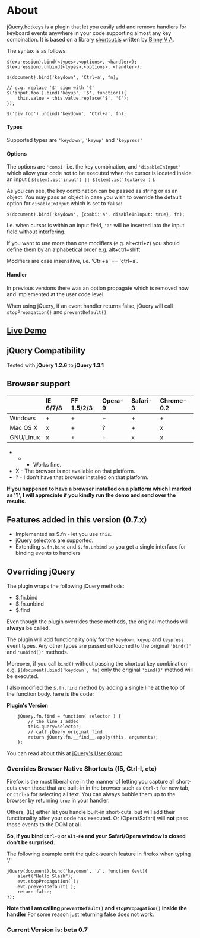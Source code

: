 # About #
jQuery.hotkeys is a plugin that let you easily add and remove handlers for keyboard events anywhere in your code supporting almost any key combination.
It is based on a library [shortcut.js](http://www.openjs.com/scripts/events/keyboard_shortcuts/) written by [Binny V A](http://www.openjs.com/).

The syntax is as follows:
```
$(expression).bind(<types>,<options>, <handler>);
$(expression).unbind(<types>,<options>, <handler>);

$(document).bind('keydown', 'Ctrl+a', fn);

// e.g. replace '$' sign with '€'
$('input.foo').bind('keyup', '$', function(){
    this.value = this.value.replace('$', '€');
});

$('div.foo').unbind('keydown', 'Ctrl+a', fn);
```

#### Types ####
Supported types are `'keydown'`, `'keyup'` and `'keypress'`

#### Options ####
The options are `'combi'` i.e. the key combination, and `'disableInInput'` which allow your code not to be executed when the cursor is located inside an input ( `$(elem).is('input') || $(elem).is('textarea')` ).

As you can see, the key combination can be passed as string or as an object. You may pass an object in case you wish to override the default option for `disableInInput` which is set to `false`:
```
$(document).bind('keydown', {combi:'a', disableInInput: true}, fn);
```
I.e. when cursor is within an input field, `'a'` will be inserted into the input field without interfering.

If you want to use more than one modifiers (e.g. alt+ctrl+z) you should define them by an alphabetical order e.g. alt+ctrl+shift

Modifiers are case insensitive, i.e. 'Ctrl+a' == 'ctrl+a'.

#### Handler ####
In previous versions there was an option propagate which is removed now and implemented at the user code level.

When using jQuery, if an event handler returns false, jQuery will call `stopPropagation()` and `preventDefault()`


## [Live Demo](http://jshotkeys.googlepages.com/test-static-01.html) ##

## jQuery Compatibility ##
Tested with **jQuery 1.2.6** to **jQuery 1.3.1**

## Browser support ##
|        |IE 6/7/8|FF 1.5/2/3|Opera-9|Safari-3|Chrome-0.2 |
|:-------|:-------|:---------|:------|:-------|:----------|
|Windows |+       |+         |+      |+       |+          |
|Mac OS X|x       |+         |?      |+       |x          |
|GNU/Linux|x       |+         |+      |x       |x          |

  * + - Works fine.
  * X - The browser is not available on that platform.
  * ? - I don't have that browser installed on that platform.

**If you happened to have a browser installed on a platform which I marked as '?', I will appreciate if you kindly run the demo and send over the results.**

## Features added in this version (0.7.x) ##
  * Implemented as $.fn - let you use `this`.
  * jQuery selectors are supported.
  * Extending `$.fn.bind` and `$.fn.unbind` so you get a single interface for binding events to handlers

## Overriding jQuery ##
The plugin wraps the following jQuery methods:
  * $.fn.bind
  * $.fn.unbind
  * $.find

Even though the plugin overrides these methods, the original methods will **always** be called.

The plugin will add functionality only for the `keydown`, `keyup` and `keypress` event types. Any other types are passed untouched to the original `'bind()'` and `'unbind()'` methods.

Moreover, if you call `bind()` without passing the shortcut key combination e.g. `$(document).bind('keydown', fn)` only the original `'bind()'` method will be executed.

I also modified the `$.fn.find` method by adding a single line at the top of the function body. here is the code:

**Plugin's Version**
```
    jQuery.fn.find = function( selector ) {
        // the line I added
        this.query=selector;
        // call jQuery original find
        return jQuery.fn.__find__.apply(this, arguments);
    };
```
You can read about this at [jQuery's User Group](http://groups.google.com/group/jquery-en/browse_thread/thread/18f9825e8d22f18d)

### Overrides Browser Native Shortcuts (f5, Ctrl-l, etc) ###

Firefox is the most liberal one in the manner of letting you capture all short-cuts even those that are built-in in the browser such as `Ctrl-t` for new tab, or `Ctrl-a` for selecting all text. You can always bubble them up to the browser by returning `true` in your handler.

Others, (IE) either let you handle built-in short-cuts, but will add their functionality after your code has executed. Or (Opera/Safari) will **not** pass those events to the DOM at all.

**So, if you bind `Ctrl-Q` or `Alt-F4` and your Safari/Opera window is closed don't be surprised.**

The following example omit the quick-search feature in firefox when typing '/'
```
jQuery(document).bind('keydown', '/', function (evt){
    alert("Hello Slash"); 
    evt.stopPropagation( );  
    evt.preventDefault( );
    return false;
});
```

**Note that I am calling `preventDefault()` and `stopPropagation()` inside the handler**
For some reason just returning false does not work.
### Current Version is: beta 0.7 ###